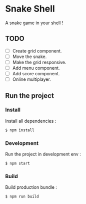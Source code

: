 # Snake Shell

A snake game in your shell !

## TODO

- [ ] Create grid component.
- [ ] Move the snake.
- [ ] Make the grid responsive.
- [ ] Add menu component.
- [ ] Add score component.
- [ ] Online multiplayer.

## Run the project

### Install

Install all dependencies : 

```sh
$ npm install
```

### Development

Run the project in development env :

```sh
$ npm start
```

### Build

Build production bundle :

```sh
$ npm run build
```